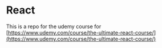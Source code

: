 # React

This is a repo for the udemy course for [https://www.udemy.com/course/the-ultimate-react-course/](https://www.udemy.com/course/the-ultimate-react-course/)
